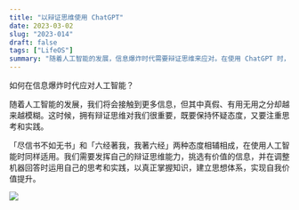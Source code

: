 ```yaml
---
title: "以辩证思维使用 ChatGPT"
date: 2023-03-02
slug: "2023-014"
draft: false
tags: ["LifeOS"]
summary: "随着人工智能的发展，信息爆炸时代需要辩证思维来应对。在使用 ChatGPT 时，需要保持怀疑态度并注重思考和实践，挑选有价值的信息并运用自己的思考和实践来调整机器回答，以真正掌握知识，建立思想体系，实现自我价值提升。"
---
```


如何在信息爆炸时代应对人工智能？

随着人工智能的发展，我们将会接触到更多信息，但其中真假、有用无用之分却越来越模糊。这时候，拥有辩证思维对我们很重要，既要保持怀疑态度，又要注重思考和实践。

「尽信书不如无书」和「六经著我，我著六经」两种态度相辅相成，在使用人工智能时同样适用。我们需要发挥自己的辩证思维能力，挑选有价值的信息，并在调整机器回答时运用自己的思考和实践，以真正掌握知识，建立思想体系，实现自我价值提升。

![](https://cos.justgoidea.com/justgoidea/uPic/2023/06/04/RMyTXm.png)